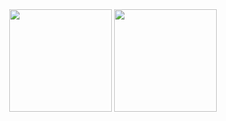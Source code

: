 
<div align="center"
  <a href="https://github.com/Davidjr2889">
  <img height="180em" src="https://github-readme-stats.vercel.app/api?username=Davidjr2889&show_icons=true&theme=dark&include_all_commits=true&count_private=true"/>
  <img height="180em" src="https://github-readme-stats.vercel.app/api/top-langs/?username=Davidjr2889&layout=compact&langs_count=7&theme=dark"/>
</div>
  
